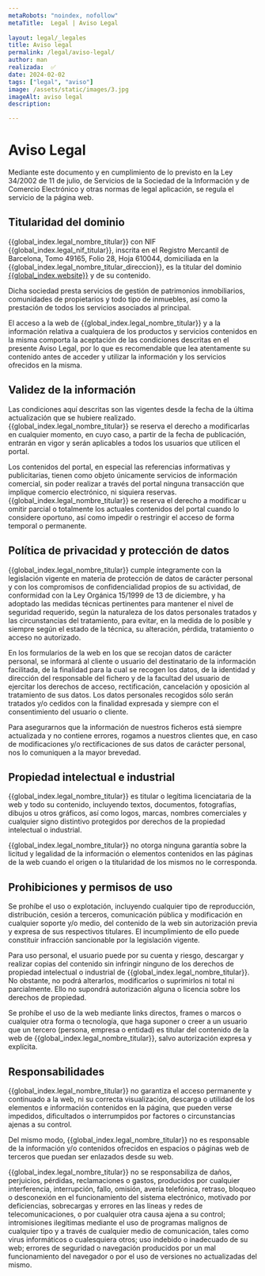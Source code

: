 ```yaml
---
metaRobots: "noindex, nofollow"
metaTitle:  Legal | Aviso Legal
    
layout: legal/_legales
title: Aviso legal
permalink: /legal/aviso-legal/
author: man
realizada:  ✅
date: 2024-02-02
tags: ["legal", "aviso"]
image: /assets/static/images/3.jpg
imageAlt: aviso legal
description: 

---
```



# Aviso Legal

Mediante este documento y en cumplimiento de lo previsto en la Ley 34/2002 de 11 de julio, de Servicios de la Sociedad de la Información y de Comercio Electrónico y otras normas de legal aplicación, se regula el servicio de la página web.

## Titularidad del dominio

{{global_index.legal_nombre_titular}} con NIF {{global_index.legal_nif_titular}}, inscrita en el Registro Mercantil de Barcelona, Tomo 49165, Folio 28, Hoja 610044, domiciliada en la {{global_index.legal_nombre_titular_direccion}}, es la titular del dominio [{{global_index.website}}]({{global_index.website}}) y de su contenido.

Dicha sociedad presta servicios de gestión de patrimonios inmobiliarios, comunidades de propietarios y todo tipo de inmuebles, así como la prestación de todos los servicios asociados al principal.

El acceso a la web de {{global_index.legal_nombre_titular}} y a la información relativa a cualquiera de los productos y servicios contenidos en la misma comporta la aceptación de las condiciones descritas en el presente Aviso Legal, por lo que es recomendable que lea atentamente su contenido antes de acceder y utilizar la información y los servicios ofrecidos en la misma.

## Validez de la información

Las condiciones aquí descritas son las vigentes desde la fecha de la última actualización que se hubiere realizado. {{global_index.legal_nombre_titular}} se reserva el derecho a modificarlas en cualquier momento, en cuyo caso, a partir de la fecha de publicación, entrarán en vigor y serán aplicables a todos los usuarios que utilicen el portal.

Los contenidos del portal, en especial las referencias informativas y publicitarias, tienen como objeto únicamente servicios de información comercial, sin poder realizar a través del portal ninguna transacción que implique comercio electrónico, ni siquiera reservas. {{global_index.legal_nombre_titular}} se reserva el derecho a modificar u omitir parcial o totalmente los actuales contenidos del portal cuando lo considere oportuno, así como impedir o restringir el acceso de forma temporal o permanente.

## Política de privacidad y protección de datos

{{global_index.legal_nombre_titular}} cumple íntegramente con la legislación vigente en materia de protección de datos de carácter personal y con los compromisos de confidencialidad propios de su actividad, de conformidad con la Ley Orgánica 15/1999 de 13 de diciembre, y ha adoptado las medidas técnicas pertinentes para mantener el nivel de seguridad requerido, según la naturaleza de los datos personales tratados y las circunstancias del tratamiento, para evitar, en la medida de lo posible y siempre según el estado de la técnica, su alteración, pérdida, tratamiento o acceso no autorizado.

En los formularios de la web en los que se recojan datos de carácter personal, se informará al cliente o usuario del destinatario de la información facilitada, de la finalidad para la cual se recogen los datos, de la identidad y dirección del responsable del fichero y de la facultad del usuario de ejercitar los derechos de acceso, rectificación, cancelación y oposición al tratamiento de sus datos. Los datos personales recogidos sólo serán tratados y/o cedidos con la finalidad expresada y siempre con el consentimiento del usuario o cliente.

Para asegurarnos que la información de nuestros ficheros está siempre actualizada y no contiene errores, rogamos a nuestros clientes que, en caso de modificaciones y/o rectificaciones de sus datos de carácter personal, nos lo comuniquen a la mayor brevedad.

## Propiedad intelectual e industrial

{{global_index.legal_nombre_titular}} es titular o legítima licenciataria de la web y todo su contenido, incluyendo textos, documentos, fotografías, dibujos u otros gráficos, así como logos, marcas, nombres comerciales y cualquier signo distintivo protegidos por derechos de la propiedad intelectual o industrial.

{{global_index.legal_nombre_titular}} no otorga ninguna garantía sobre la licitud y legalidad de la información o elementos contenidos en las páginas de la web cuando el origen o la titularidad de los mismos no le corresponda.

## Prohibiciones y permisos de uso

Se prohíbe el uso o explotación, incluyendo cualquier tipo de reproducción, distribución, cesión a terceros, comunicación pública y modificación en cualquier soporte y/o medio, del contenido de la web sin autorización previa y expresa de sus respectivos titulares. El incumplimiento de ello puede constituir infracción sancionable por la legislación vigente.

Para uso personal, el usuario puede por su cuenta y riesgo, descargar y realizar copias del contenido sin infringir ninguno de los derechos de propiedad intelectual o industrial de {{global_index.legal_nombre_titular}}. No obstante, no podrá alterarlos, modificarlos o suprimirlos ni total ni parcialmente. Ello no supondrá autorización alguna o licencia sobre los derechos de propiedad.

Se prohíbe el uso de la web mediante links directos, frames o marcos o cualquier otra forma o tecnología, que haga suponer o creer a un usuario que un tercero (persona, empresa o entidad) es titular del contenido de la web de {{global_index.legal_nombre_titular}}, salvo autorización expresa y explícita.

## Responsabilidades

{{global_index.legal_nombre_titular}} no garantiza el acceso permanente y continuado a la web, ni su correcta visualización, descarga o utilidad de los elementos e información contenidos en la página, que pueden verse impedidos, dificultados o interrumpidos por factores o circunstancias ajenas a su control.

Del mismo modo, {{global_index.legal_nombre_titular}} no es responsable de la información y/o contenidos ofrecidos en espacios o páginas web de terceros que puedan ser enlazados desde su web.

{{global_index.legal_nombre_titular}} no se responsabiliza de daños, perjuicios, pérdidas, reclamaciones o gastos, producidos por cualquier interferencia, interrupción, fallo, omisión, avería telefónica, retraso, bloqueo o desconexión en el funcionamiento del sistema electrónico, motivado por deficiencias, sobrecargas y errores en las líneas y redes de telecomunicaciones, o por cualquier otra causa ajena a su control; intromisiones ilegítimas mediante el uso de programas malignos de cualquier tipo y a través de cualquier medio de comunicación, tales como virus informáticos o cualesquiera otros; uso indebido o inadecuado de su web; errores de seguridad o navegación producidos por un mal funcionamiento del navegador o por el uso de versiones no actualizadas del mismo.
